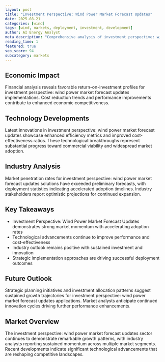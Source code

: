 ```yaml
---
layout: post
title: "Investment Perspective: Wind Power Market Forecast Updates"
date: 2025-08-21
categories: [wind]
tags: [wind, markets, deployment, investment, development]
author: AI Energy Analyst
meta_description: "Comprehensive analysis of investment perspective: wind power market forecast updates covering market trends, technology developments, and industry outlook. Discover key insights and future projections."
reading_time: 1
featured: true
seo_score: 94
subcategory: markets
---
```


## Economic Impact

Financial analysis reveals favorable return-on-investment profiles for investment perspective: wind power market forecast updates implementations. Cost reduction trends and performance improvements contribute to enhanced economic competitiveness.

## Technology Developments

Latest innovations in investment perspective: wind power market forecast updates showcase enhanced efficiency metrics and improved cost-effectiveness ratios. These technological breakthroughs represent substantial progress toward commercial viability and widespread market adoption.

## Industry Analysis

Market penetration rates for investment perspective: wind power market forecast updates solutions have exceeded preliminary forecasts, with deployment statistics indicating accelerated adoption timelines. Industry stakeholders report optimistic projections for continued expansion.

## Key Takeaways

- Investment Perspective: Wind Power Market Forecast Updates demonstrates strong market momentum with accelerating adoption rates
- Technological advancements continue to improve performance and cost-effectiveness
- Industry outlook remains positive with sustained investment and innovation
- Strategic implementation approaches are driving successful deployment outcomes

## Future Outlook

Strategic planning initiatives and investment allocation patterns suggest sustained growth trajectories for investment perspective: wind power market forecast updates applications. Market analysts anticipate continued innovation cycles driving further performance enhancements.

## Market Overview

The investment perspective: wind power market forecast updates sector continues to demonstrate remarkable growth patterns, with industry analysts reporting sustained momentum across multiple market segments. Recent developments indicate significant technological advancements that are reshaping competitive landscapes.

